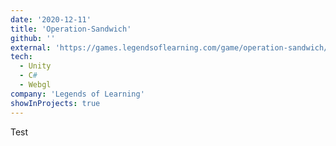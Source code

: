 ```yaml
---
date: '2020-12-11'
title: 'Operation-Sandwich'
github: ''
external: 'https://games.legendsoflearning.com/game/operation-sandwich/2494?partner=legends-public&media=video'
tech:
  - Unity
  - C#
  - Webgl
company: 'Legends of Learning'
showInProjects: true
---
```


Test
